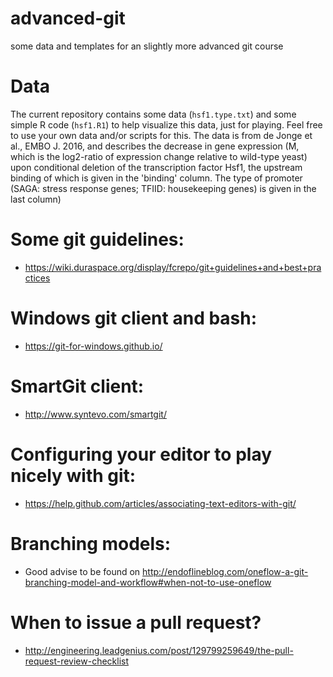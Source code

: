 # advanced-git
some data and templates for an slightly more advanced git course

# Data

The current repository contains some data (`hsf1.type.txt`) and some
simple R code (`hsf1.R1`) to help visualize this data, just for
playing. Feel free to use your own data and/or scripts for this.  The
data is from de Jonge et al., EMBO J. 2016, and describes the decrease
in gene expression (M, which is the log2-ratio of expression change
relative to wild-type yeast) upon conditional deletion of the
transcription factor Hsf1, the upstream binding of which is given in the
'binding' column. The type of promoter (SAGA: stress response genes;
TFIID: housekeeping genes) is given in the last column)

# Some git guidelines:

* https://wiki.duraspace.org/display/fcrepo/git+guidelines+and+best+practices

# Windows git client and bash:

* https://git-for-windows.github.io/

# SmartGit client:

* http://www.syntevo.com/smartgit/

# Configuring your editor to play nicely with git:

* https://help.github.com/articles/associating-text-editors-with-git/

# Branching models:

* Good advise to be found on  http://endoflineblog.com/oneflow-a-git-branching-model-and-workflow#when-not-to-use-oneflow

# When to issue a pull request?

* http://engineering.leadgenius.com/post/129799259649/the-pull-request-review-checklist
